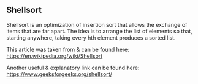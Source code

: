 Shellsort
-----

Shellsort is an optimization of insertion sort that allows the exchange of items that are far apart. The idea is to arrange the list of elements so that, starting anywhere, taking every hth element produces a sorted list. 

This article was taken from & can be found here: https://en.wikipedia.org/wiki/Shellsort

Another useful & explanatory link can be found here: https://www.geeksforgeeks.org/shellsort/
